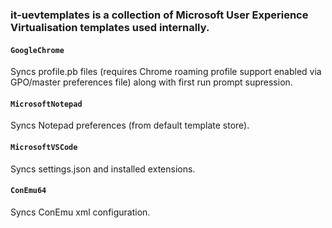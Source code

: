 ### it-uevtemplates is a collection of Microsoft User Experience Virtualisation templates used internally.

#### `GoogleChrome`

Syncs profile.pb files (requires Chrome roaming profile support enabled via GPO/master preferences file) along with first run prompt supression.

#### `MicrosoftNotepad`

Syncs Notepad preferences (from default template store).

#### `MicrosoftVSCode`

Syncs settings.json and installed extensions.

#### `ConEmu64`

Syncs ConEmu xml configuration.
